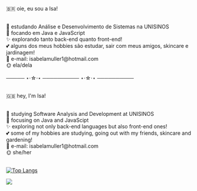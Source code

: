 <p style: "text-size: 15px"> 🇧🇷 oie, eu sou a Isa!<p> <br>
📓 estudando Análise e Desenvolvimento de Sistemas na UNISINOS <br>
🤩 focando em Java e JavaScript <br> 
✨ explorando tanto back-end quanto front-end! <br>
💕 alguns dos meus hobbies são estudar, sair com meus amigos, skincare e jardinagem! <br>
📩 e-mail: isabelamuller1@hotmail.com <br>
🌞 ela/dela  <br>
<br>
───── ⋆⋅☆⋅⋆ ────────── ⋆⋅☆⋅⋆ ──────────
<br><br>
<p style: "text-size: 15px">🇬🇧 hey, I'm Isa!<p>  <br>
📓 studying Software Analysis and Development at UNISINOS <br>
🤩 focusing on Java and JavaScipt <br>
✨ exploring not only back-end languages but also front-end ones! <br>
💕 some of my hobbies are studying, going out with my friends, skincare and gardening! <br>
📩 e-mail: isabelamuller1@hotmail.com <br>
🌞 she/her  <br> <br> 

[![Top Langs](https://github-readme-stats.vercel.app/api/top-langs/?username=isabelamuller)](https://github.com/isabelamuller/github-readme-stats)

![](https://raw.githubusercontent.com/isabelamuller/github-stats/master/generated/languages.svg#gh-light-mode-only)
<!---
isabelamuller/isabelamuller is a ✨ special ✨ repository because its `README.md` (this file) appears on your GitHub profile.
You can click the Preview link to take a look at your changes.
--->
